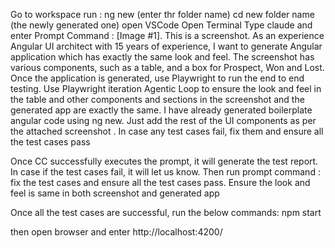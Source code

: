 Go to workspace
run : ng new (enter thr folder name)
cd new folder name (the newly generated one)
open VSCode
Open Terminal
Type claude and enter
Prompt Command : [Image #1]. This is a screenshot. As an experience Angular UI architect with 15 years of experience, I want to generate Angular application which has exactly the same look and feel. The screenshot has various components, such as a table, and a box for Prospect, Won and Lost. Once the application is generated, use Playwright to run the end to end testing. Use Playwright iteration Agentic Loop to ensure the look and feel in the table and other components and sections in the screenshot and the generated app are exactly the same. I have already generated boilerplate angular code using ng new. Just add the rest of the UI components as per the attached screenshot . In case any test cases fail, fix them and ensure all the test cases pass

Once CC successfully executes the prompt, it will generate the test report. In case if the test cases fail, it will let us know.
Then run prompt command : fix the test cases and ensure all the test cases pass. Ensure the look and feel is same in both screenshot and generated app

Once all the test cases are successful,
run the below commands:
npm start

then open browser and enter http://localhost:4200/